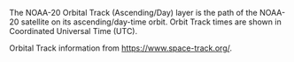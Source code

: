 The NOAA-20 Orbital Track (Ascending/Day) layer is the path of the NOAA-20 satellite on its ascending/day-time orbit. Orbit Track times are shown in Coordinated Universal Time (UTC). 

Orbital Track information from <https://www.space-track.org/>.

